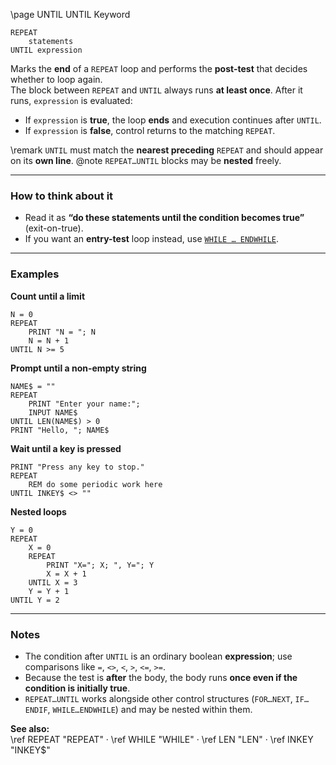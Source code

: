 \page UNTIL UNTIL Keyword
```basic
REPEAT
    statements
UNTIL expression
```

Marks the **end** of a `REPEAT` loop and performs the **post-test** that decides whether to loop again.  
The block between `REPEAT` and `UNTIL` always runs **at least once**. After it runs, `expression` is evaluated:

- If `expression` is **true**, the loop **ends** and execution continues after `UNTIL`.
- If `expression` is **false**, control returns to the matching `REPEAT`.


\remark `UNTIL` must match the **nearest preceding** `REPEAT` and should appear on its **own line**.
@note `REPEAT…UNTIL` blocks may be **nested** freely.

---

### How to think about it
- Read it as **“do these statements until the condition becomes true”** (exit-on-true).
- If you want an **entry-test** loop instead, use [`WHILE … ENDWHILE`](https://github.com/brainboxdotcc/retro-rocket/wiki/WHILE).

---

### Examples

**Count until a limit**
```basic
N = 0
REPEAT
    PRINT "N = "; N
    N = N + 1
UNTIL N >= 5
```

**Prompt until a non-empty string**
```basic
NAME$ = ""
REPEAT
    PRINT "Enter your name:";
    INPUT NAME$
UNTIL LEN(NAME$) > 0
PRINT "Hello, "; NAME$
```

**Wait until a key is pressed**
```basic
PRINT "Press any key to stop."
REPEAT
    REM do some periodic work here
UNTIL INKEY$ <> ""
```

**Nested loops**
```basic
Y = 0
REPEAT
    X = 0
    REPEAT
        PRINT "X="; X; ", Y="; Y
        X = X + 1
    UNTIL X = 3
    Y = Y + 1
UNTIL Y = 2
```

---

### Notes
- The condition after `UNTIL` is an ordinary boolean **expression**; use comparisons like `=`, `<>`, `<`, `>`, `<=`, `>=`.
- Because the test is **after** the body, the body runs **once even if the condition is initially true**.
- `REPEAT…UNTIL` works alongside other control structures (`FOR…NEXT`, `IF…ENDIF`, `WHILE…ENDWHILE`) and may be nested within them.

**See also:**  
\ref REPEAT "REPEAT" ·
\ref WHILE "WHILE" ·
\ref LEN "LEN" ·
\ref INKEY "INKEY$"
